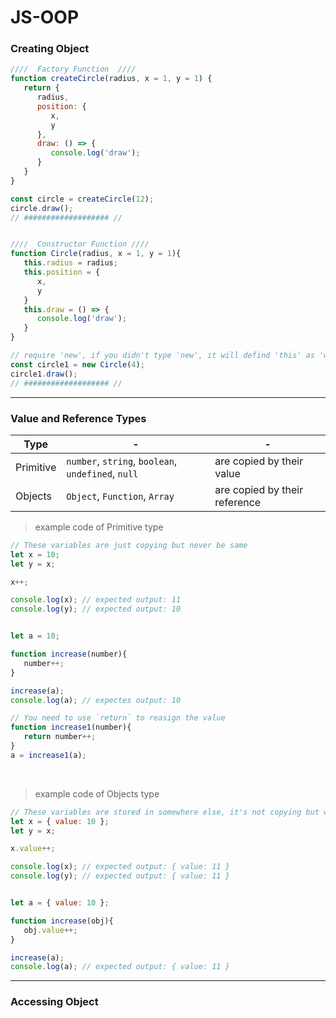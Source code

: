 # JS-OOP

### Creating Object

```js
////  Factory Function  ////
function createCircle(radius, x = 1, y = 1) {
   return {
      radius,
      position: {
         x,
         y
      },
      draw: () => {
         console.log('draw');
      }
   }
}

const circle = createCircle(12);
circle.draw();
// ################### //


////  Constructor Function ////
function Circle(radius, x = 1, y = 1){
   this.radius = radius;
   this.position = {
      x,
      y
   }
   this.draw = () => {
      console.log('draw');
   }
}

// require 'new', if you didn't type 'new', it will defind 'this' as 'window' object.
const circle1 = new Circle(4);
circle1.draw();
// ################### //
```

<hr/>

### Value and Reference Types

Type | - | -
-----|-----|-----
Primitive | `number`, `string`, `boolean`, `undefined`, `null` | are copied by their value
Objects | `Object`, `Function`, `Array` | are copied by their reference

> example code of Primitive type

```js
// These variables are just copying but never be same
let x = 10;
let y = x;

x++;

console.log(x); // expected output: 11
console.log(y); // expected output: 10


let a = 10;

function increase(number){
   number++;
} 

increase(a);
console.log(a); // expectes output: 10

// You need to use `return` to reasign the value
function increase1(number){
   return number++;
}
a = increase1(a);
```

<br>

> example code of Objects type

```js
// These variables are stored in somewhere else, it's not copying but will store a data in same place
let x = { value: 10 };
let y = x;

x.value++;

console.log(x); // expected output: { value: 11 }
console.log(y); // expected output: { value: 11 }


let a = { value: 10 };

function increase(obj){
   obj.value++;
}

increase(a);
console.log(a); // expected output: { value: 11 }
```

<hr>

### Accessing Object

```js

```